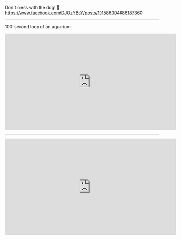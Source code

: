 Don't mess with the dog! 🤔
https://www.facebook.com/DJOzYBoY/posts/10158600468618736O

---

100-second loop of an aquarium

<iframe width="560" height="315" src="https://www.youtube.com/embed/KLMhVJlOb3E?start=3" title="YouTube video player" frameborder="0" allow="accelerometer; autoplay; clipboard-write; encrypted-media; gyroscope; picture-in-picture" allowfullscreen></iframe>

---

<iframe width="560" height="315" src="https://www.youtube.com/embed/OAGfx7eB3gA" title="YouTube video player" frameborder="0" allow="accelerometer; autoplay; clipboard-write; encrypted-media; gyroscope; picture-in-picture" allowfullscreen></iframe>